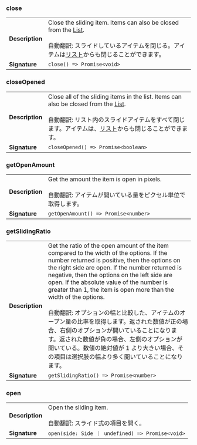 ### close

|                 |                                                                                                                                                                                         |
| --------------- | --------------------------------------------------------------------------------------------------------------------------------------------------------------------------------------- |
| **Description** | Close the sliding item. Items can also be closed from the [List](./list).<br /><br />自動翻訳: スライドしているアイテムを閉じる。アイテムは[リスト](./list)からも閉じることができます。 |
| **Signature**   | `close() => Promise<void>`                                                                                                                                                              |

### closeOpened

|                 |                                                                                                                                                                                                                         |
| --------------- | ----------------------------------------------------------------------------------------------------------------------------------------------------------------------------------------------------------------------- |
| **Description** | Close all of the sliding items in the list. Items can also be closed from the [List](./list).<br /><br />自動翻訳: リスト内のスライドアイテムをすべて閉じます。アイテムは、[リスト](./list)からも閉じることができます。 |
| **Signature**   | `closeOpened() => Promise<boolean>`                                                                                                                                                                                     |

### getOpenAmount

|                 |                                                                                                                    |
| --------------- | ------------------------------------------------------------------------------------------------------------------ |
| **Description** | Get the amount the item is open in pixels.<br /><br />自動翻訳: アイテムが開いている量をピクセル単位で取得します。 |
| **Signature**   | `getOpenAmount() => Promise<number>`                                                                               |

### getSlidingRatio

|                 |                                                                                                                                                                                                                                                                                                                                                                                                                                                                                                                                                                                                                                                                          |
| --------------- | ------------------------------------------------------------------------------------------------------------------------------------------------------------------------------------------------------------------------------------------------------------------------------------------------------------------------------------------------------------------------------------------------------------------------------------------------------------------------------------------------------------------------------------------------------------------------------------------------------------------------------------------------------------------------ |
| **Description** | Get the ratio of the open amount of the item compared to the width of the options. If the number returned is positive, then the options on the right side are open. If the number returned is negative, then the options on the left side are open. If the absolute value of the number is greater than 1, the item is open more than the width of the options.<br /><br />自動翻訳: オプションの幅と比較した、アイテムのオープン量の比率を取得します。返された数値が正の場合、右側のオプションが開いていることになります。返された数値が負の場合、左側のオプションが開いている。数値の絶対値が 1 より大きい場合、その項目は選択肢の幅より多く開いていることになります。 |
| **Signature**   | `getSlidingRatio() => Promise<number>`                                                                                                                                                                                                                                                                                                                                                                                                                                                                                                                                                                                                                                   |

### open

|                 |                                                                      |
| --------------- | -------------------------------------------------------------------- |
| **Description** | Open the sliding item.<br /><br />自動翻訳: スライド式の項目を開く。 |
| **Signature**   | `open(side: Side ｜ undefined) => Promise<void>`                     |
